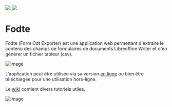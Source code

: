 <a href="https://degrangem.github.io/Fodte/"><img src="https://badgen.net/badge/Fodte/Version%20en%20ligne/blue?icon=github"></a>
<a href="https://github.com/DegrangeM/Fodte/wiki"><img src="https://badgen.net/badge/Fodte/Wiki/blue?icon=wiki"></a>


# Fodte

Fodte (Form Odt Exporter) est une application web permettant d'extraire le contenu des champs de formulaires de documents Libreoffice Writer et d'en générer un fichier tableur (csv).

![image](https://user-images.githubusercontent.com/53106394/111834455-eb3ce880-88f3-11eb-8f05-02942e8ba1ef.png)

L'application peut être utilisée via sa version [en ligne](https://degrangem.github.io/Fodte/) ou bien être téléchargée pour une utilisation hors-ligne.

Le [wiki](https://github.com/DegrangeM/Fodte/wiki) contient divers tutoriels utiles.

![image](https://user-images.githubusercontent.com/53106394/111541787-34186400-8771-11eb-91f6-848f938d700b.png)
